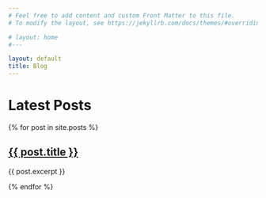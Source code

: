 ```yaml
---
# Feel free to add content and custom Front Matter to this file.
# To modify the layout, see https://jekyllrb.com/docs/themes/#overriding-theme-defaults

# layout: home
#---

layout: default
title: Blog
---
```

<h1>Latest Posts</h1>


{% for post in site.posts %}
<h2><a href="{{ post.url }}">{{ post.title }}</a></h2>
<p>{{ post.excerpt }}</p>
{% endfor %}
